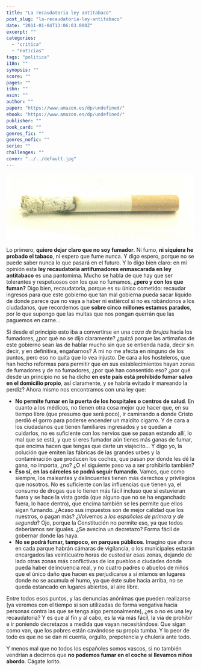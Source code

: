 ```yaml
---
title: "La recaudatoria ley antitabaco"
post_slug: "la-recaudatoria-ley-antitabaco"
date: "2011-01-04T13:06:03.000Z"
excerpt: ""
categories: 
  - "critica"
  - "noticias"
tags: "politica"
i18n: ""
synopsis: ""
score: ""
pages: ""
isbn: ""
asin: ""
author: ""
paper: "https://www.amazon.es/dp/undefined/"
ebook: "https://www.amazon.es/dp/undefined/"
publisher: ""
book_card: ""
genres_fic: ""
genres_nofic: ""
serie: ""
challenges: ""
cover: "../../default.jpg"
---
```


![](images/cigarro.jpg "cigarro")

Lo primero, **quiero dejar claro que no soy fumador**. Ni fumo, **ni siquiera he probado el tabaco**, ni espero que fume nunca. Y digo espero, porque no se puede saber nunca lo que pasará en el futuro. Y lo digo bien claro: en mi opinión esta **ley recaudatoria antifumadores enmascarada en ley antitabaco** es una pantomima. Mucho se habla de que hay que ser tolerantes y respetuosos con los que no fumamos, **¿pero y con los que fuman?** Digo bien, recaudatoria, porque es su único cometido: recaudar ingresos para que este gobierno que tan mal gobierna pueda sacar líquido de donde parece que no vaya a haber ni estiércol si no es robándonos a los ciudadanos, que recordemos que **sobre cinco millones estamos parados**, por lo que supongo que las multas que nos pongan querrán que las paguemos en carne...

Si desde el principio esto iba a convertirse en una _caza de brujas_ hacia los fumadores, ¿por qué no se dijo claramente? ¿quizá porque las artimañas de este gobierno sean las de hablar mucho sin que se entienda nada, decir sin decir, y en definitiva, engañarnos? A mí no me afecta en ninguno de los puntos, pero eso no quita que lo vea injusto. De cara a los hosteleros, que han hecho reformas para permitir que en sus establecimientos hayan zonas de fumadores y de no fumadores, ¿por qué han consentido eso? ¿por qué desde un principio no se ha dicho **en este país está prohibido fumar salvo en el domicilio propio**, así claramente, y se habría evitado ir mareando la perdiz? Ahora mismo nos encontramos con una ley que:

- **No permite fumar en la puerta de los hospitales o centros de salud**. En cuanto a los médicos, no tienen otra cosa mejor que hacer que, en su tiempo libre (que presumo que será poco), ir caminando a donde Cristo perdió el gorro para poderse encender un maldito cigarro. Y de cara a los ciudadanos que tienen familiares ingresados y se quedan a cuidarlos, no es suficiente con los nervios que se pasan estando allí, lo mal que se está, y que si eres fumador aún tienes más ganas de fumar, que encima hacen que tengas que darte un viajecito... Y digo yo, la polución que emiten las fábricas de las grandes urbes y la contaminación que producen los coches, que pasan por donde les dé la gana, no importa, ¿no? ¿O el siguiente paso va a ser prohibirlo también?
- **Eso sí, en las cárceles se podrá seguir fumando**. Vamos, que como siempre, los maleantes y delincuentes tienen más derechos y privilegios que nosotros. No es suficiente con las influencias que tienen ya, el consumo de drogas que lo tienen más fácil incluso que si estuvieran fuera y se hace la vista gorda (que alguno que no se ha enganchado fuera, lo hace dentro), que encima también se les permite que ellos sigan fumando. ¿Acaso sus impuestos son de mejor calidad que los nuestros, o pagan más? ¿Volvemos a _los españoles de primera y de segunda_? Ojo, porque la Constitución no permite eso, ya que todos deberíamos ser iguales. ¿Se avecina un decretazo? Forma fácil de gobernar donde las haya.
- **No se podrá fumar, tampoco, en parques públicos**. Imagino que ahora en cada parque habrán cámaras de vigilancia, o los municipales estarán encargados las veinticuatro horas de custodiar esas zonas, dejando de lado otras zonas más conflictivas de los pueblos o ciudades donde pueda haber delincuencia real, y no cuatro padres o abuelos de niños que el único daño que hacen es perjudicarse a sí mismos en lugares donde no se acumula el humo, ya que éste sube hacia arriba, no se queda estancado en lugares abiertos, al aire libre.

Entre todos esos puntos, y las denuncias anónimas que pueden realizarse (ya veremos con el tiempo si son utilizadas de forma vengativa hacia personas contra las que se tenga algo personalmente), ¿es o no es una ley recaudatoria? Y es que al fin y al cabo, es la vía más fácil, la vía de prohibir e ir poniendo decretazos a medida que vayan necesitándose. Que sigan como van, que los pobres están cavándose su propia tumba. Y lo peor de todo es que no se dan ni cuenta, orgullo, prepotencia y chulería ante todo.

Y menos mal que no todos los españoles somos vascos, si no también vendrían a decirnos que **no podemos fumar en el coche si llevamos niños abordo**. Cágate lorito.

